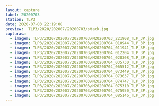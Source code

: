 ```yaml
---
layout: capture
label: 20200703
station: TLP3
date: 2020-07-03 22:19:08
preview:  TLP3/2020/202007/20200703/stack.jpg
capturas:
  - imagem: TLP3/2020/202007/20200703/M20200703_221908_TLP_3P.jpg
  - imagem: TLP3/2020/202007/20200703/M20200704_010944_TLP_3P.jpg
  - imagem: TLP3/2020/202007/20200703/M20200704_011941_TLP_3P.jpg
  - imagem: TLP3/2020/202007/20200703/M20200704_012204_TLP_3P.jpg
  - imagem: TLP3/2020/202007/20200703/M20200704_020308_TLP_3P.jpg
  - imagem: TLP3/2020/202007/20200703/M20200704_035730_TLP_3P.jpg
  - imagem: TLP3/2020/202007/20200703/M20200704_065512_TLP_3P.jpg
  - imagem: TLP3/2020/202007/20200703/M20200704_073449_TLP_3P.jpg
  - imagem: TLP3/2020/202007/20200703/M20200704_073637_TLP_3P.jpg
  - imagem: TLP3/2020/202007/20200703/M20200704_074747_TLP_3P.jpg
  - imagem: TLP3/2020/202007/20200703/M20200704_075310_TLP_3P.jpg
  - imagem: TLP3/2020/202007/20200703/M20200704_075950_TLP_3P.jpg
  - imagem: TLP3/2020/202007/20200703/M20200704_085146_TLP_3P.jpg
---
```

